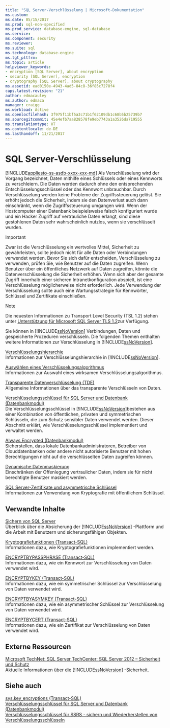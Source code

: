 ```yaml
---
title: "SQL Server-Verschlüsselung | Microsoft-Dokumentation"
ms.custom: 
ms.date: 05/15/2017
ms.prod: sql-non-specified
ms.prod_service: database-engine, sql-database
ms.service: 
ms.component: security
ms.reviewer: 
ms.suite: sql
ms.technology: database-engine
ms.tgt_pltfrm: 
ms.topic: article
helpviewer_keywords:
- encryption [SQL Server], about encryption
- security [SQL Server], encryption
- cryptography [SQL Server], about cryptography
ms.assetid: ead0150e-4943-4ad5-84c8-36f85c7278f4
caps.latest.revision: "21"
author: edmacauley
ms.author: edmaca
manager: craigg
ms.workload: Active
ms.openlocfilehash: 3f975f11bf5a3c71b1f62109db1c68b5b25739b7
ms.sourcegitcommit: 45e4efb7aa828578fe9eb7743a1a3526da719555
ms.translationtype: HT
ms.contentlocale: de-DE
ms.lasthandoff: 11/21/2017
---
```

# <a name="sql-server-encryption"></a>SQL Server-Verschlüsselung
[!INCLUDE[appliesto-ss-asdb-xxxx-xxx-md](../../../includes/appliesto-ss-asdb-xxxx-xxx-md.md)] Als Verschlüsselung wird der Vorgang bezeichnet, Daten mithilfe eines Schlüssels oder eines Kennworts zu verschleiern. Die Daten werden dadurch ohne den entsprechenden Entschlüsselungsschlüssel oder das Kennwort unbrauchbar. Durch Verschlüsselung werden keine Probleme der Zugriffssteuerung gelöst. Sie erhöht jedoch die Sicherheit, indem sie den Datenverlust auch dann einschränkt, wenn die Zugriffssteuerung umgangen wird. Wenn der Hostcomputer einer Datenbank beispielsweise falsch konfiguriert wurde und ein Hacker Zugriff auf vertrauliche Daten erlangt, sind diese gestohlenen Daten sehr wahrscheinlich nutzlos, wenn sie verschlüsselt wurden.  
  

> [!IMPORTANT]  
>  Zwar ist die Verschlüsselung ein wertvolles Mittel, Sicherheit zu gewährleisten, sollte jedoch nicht für alle Daten oder Verbindungen verwendet werden. Bevor Sie sich dafür entscheiden, Verschlüsselung zu verwenden, prüfen Sie, wie Benutzer auf die Daten zugreifen. Wenn Benutzer über ein öffentliches Netzwerk auf Daten zugreifen, könnte die Datenverschlüsselung die Sicherheit erhöhen. Wenn sich aber der gesamte Zugriff innerhalb einer sicheren Intranetkonfiguration abspielt, ist eine Verschlüsselung möglicherweise nicht erforderlich. Jede Verwendung der Verschlüsselung sollte auch eine Wartungsstrategie für Kennwörter, Schlüssel und Zertifikate einschließen.  
  
> [!NOTE]  
>  Die neuesten Informationen zu Transport Level Security (TSL 1.2) stehen unter [Unterstützung für Microsoft SQL Server TLS 1.2](https://support.microsoft.com/kb/3135244)zur Verfügung.  

Sie können in [!INCLUDE[ssNoVersion](../../../includes/ssnoversion-md.md)] Verbindungen, Daten und gespeicherte Prozeduren verschlüsseln. Die folgenden Themen enthalten weitere Informationen zur Verschlüsselung in [!INCLUDE[ssNoVersion](../../../includes/ssnoversion-md.md)].  

 [Verschlüsselungshierarchie](../../../relational-databases/security/encryption/encryption-hierarchy.md)  
 Informationen zur Verschlüsselungshierarchie in [!INCLUDE[ssNoVersion](../../../includes/ssnoversion-md.md)].  
  
 [Auswählen eines Verschlüsselungsalgorithmus](../../../relational-databases/security/encryption/choose-an-encryption-algorithm.md)  
 Informationen zur Auswahl eines wirksamen Verschlüsselungsalgorithmus.  
  
 [Transparente Datenverschlüsselung &#40;TDE&#41;](../../../relational-databases/security/encryption/transparent-data-encryption.md)  
 Allgemeine Informationen über das transparente Verschlüsseln von Daten.  
  
 [Verschlüsselungsschlüssel für SQL Server und Datenbank &#40;Datenbankmodul&#41;](../../../relational-databases/security/encryption/sql-server-and-database-encryption-keys-database-engine.md)  
 Die Verschlüsselungsschlüssel in [!INCLUDE[ssNoVersion](../../../includes/ssnoversion-md.md)]bestehen aus einer Kombination von öffentlichen, privaten und symmetrischen Schlüsseln, die zum Schutz sensibler Daten verwendet werden. Dieser Abschnitt erklärt, wie Verschlüsselungsschlüssel implementiert und verwaltet werden.  
  
 [Always Encrypted &#40;Datenbankmodul&#41;](../../../relational-databases/security/encryption/always-encrypted-database-engine.md)  
 Sicherstellen, dass lokale Datenbankadministratoren, Betreiber von Clouddatenbanken oder andere nicht autorisierte Benutzer mit hohen Berechtigungen nicht auf die verschlüsselten Daten zugreifen können.  
  
 [Dynamische Datenmaskierung](../../../relational-databases/security/dynamic-data-masking.md)  
 Einschränken der Offenlegung vertraulicher Daten, indem sie für nicht berechtigte Benutzer maskiert werden.  
  
 [SQL Server-Zertifikate und asymmetrische Schlüssel](../../../relational-databases/security/sql-server-certificates-and-asymmetric-keys.md)  
 Informationen zur Verwendung von Kryptografie mit öffentlichem Schlüssel.  
  
## <a name="related-content"></a>Verwandte Inhalte  
 [Sichern von SQL Server](../../../relational-databases/security/securing-sql-server.md)  
 Überblick über die Absicherung der [!INCLUDE[ssNoVersion](../../../includes/ssnoversion-md.md)] -Plattform und die Arbeit mit Benutzern und sicherungsfähigen Objekten.  
  
 [Kryptografiefunktionen &#40;Transact-SQL&#41;](../../../t-sql/functions/cryptographic-functions-transact-sql.md)  
 Informationen dazu, wie Kryptografiefunktionen implementiert werden.  
  
 [ENCRYPTBYPASSPHRASE &#40;Transact-SQL&#41;](../../../t-sql/functions/encryptbypassphrase-transact-sql.md)  
 Informationen dazu, wie ein Kennwort zur Verschlüsselung von Daten verwendet wird.  
  
 [ENCRYPTBYKEY &#40;Transact-SQL&#41;](../../../t-sql/functions/encryptbykey-transact-sql.md)  
 Informationen dazu, wie ein symmetrischer Schlüssel zur Verschlüsselung von Daten verwendet wird.  
  
 [ENCRYPTBYASYMKEY &#40;Transact-SQL&#41;](../../../t-sql/functions/encryptbyasymkey-transact-sql.md)  
 Informationen dazu, wie ein asymmetrischer Schlüssel zur Verschlüsselung von Daten verwendet wird.  
  
 [ENCRYPTBYCERT &#40;Transact-SQL&#41;](../../../t-sql/functions/encryptbycert-transact-sql.md)  
 Informationen dazu, wie ein Zertifikat zur Verschlüsselung von Daten verwendet wird.  
  
## <a name="external-resources"></a>Externe Ressourcen  
 [Microsoft TechNet: SQL Server TechCenter: SQL Server 2012 – Sicherheit und Schutz](http://download.microsoft.com/download/8/F/A/8FABACD7-803E-40FC-ADF8-355E7D218F4C/SQL_Server_2012_Security_Best_Practice_Whitepaper_Apr2012.docx)  
 Aktuelle Informationen über die [!INCLUDE[ssNoVersion](../../../includes/ssnoversion-md.md)] -Sicherheit.  
  
## <a name="see-also"></a>Siehe auch  
 [sys.key_encryptions &#40;Transact-SQL&#41;](../../../relational-databases/system-catalog-views/sys-key-encryptions-transact-sql.md)   
 [Verschlüsselungsschlüssel für SQL Server und Datenbank &#40;Datenbankmodul&#41;](../../../relational-databases/security/encryption/sql-server-and-database-encryption-keys-database-engine.md)   
 [Verschlüsselungsschlüssel für SSRS - sichern und Wiederherstellen von Verschlüsselungsschlüsseln](../../../reporting-services/install-windows/ssrs-encryption-keys-back-up-and-restore-encryption-keys.md)  
  
  
